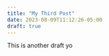 ```yaml
---
title: "My Third Post"
date: 2023-08-09T11:12:26-05:00
draft: true
---
```


This is another draft yo